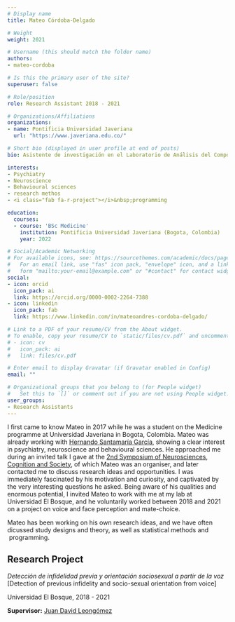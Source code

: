 ```yaml
---
# Display name
title: Mateo Córdoba-Delgado

# Weight
weight: 2021

# Username (this should match the folder name)
authors:
- mateo-cordoba

# Is this the primary user of the site?
superuser: false

# Role/position
role: Research Assistant 2018 - 2021

# Organizations/Affiliations
organizations:
- name: Pontificia Universidad Javeriana
  url: "https://www.javeriana.edu.co/"

# Short bio (displayed in user profile at end of posts)
bio: Asistente de investigación en el Laboratorio de Análisis del Comportamiento Humano 2018 - 2021

interests:
- Psychiatry
- Neuroscience
- Behavioural sciences
- research methos
- <i class="fab fa-r-project"></i>&nbsp;programming

education:
  courses:
  - course: 'BSc Medicine'
    institution: Pontificia Universidad Javeriana (Bogota, Colombia)
    year: 2022

# Social/Academic Networking
# For available icons, see: https://sourcethemes.com/academic/docs/page-builder/#icons
#   For an email link, use "fas" icon pack, "envelope" icon, and a link in the
#   form "mailto:your-email@example.com" or "#contact" for contact widget.
social:
- icon: orcid
  icon_pack: ai
  link: https://orcid.org/0000-0002-2264-7388
- icon: linkedin
  icon_pack: fab
  link: https://www.linkedin.com/in/mateoandres-cordoba-delgado/

# Link to a PDF of your resume/CV from the About widget.
# To enable, copy your resume/CV to `static/files/cv.pdf` and uncomment the lines below.
# - icon: cv
#   icon_pack: ai
#   link: files/cv.pdf

# Enter email to display Gravatar (if Gravatar enabled in Config)
email: ""

# Organizational groups that you belong to (for People widget)
#   Set this to `[]` or comment out if you are not using People widget.
user_groups:
- Research Assistants
---
```


I first came to know Mateo in 2017 while he was a student on the Medicine programme at Universidad Javeriana in Bogota, Colombia. Mateo was already working with [Hernando Santamaría García](https://scholar.google.com/citations?user=jrSJ0U4AAAAJ), showing a clear interest in psychiatry, neuroscience and behavioural sciences. He approached me during an invited talk I gave at the [2nd Symposium of Neurosciences, Cognition and Society](https://www.facebook.com/events/276180996197963?active_tab=discussion), of which Mateo was an organiser, and later contacted me to discuss research ideas and opportunities. I was immediately fascinated by his motivation and curiosity, and captivated by the very interesting questions he asked. Being aware of his qualities and enormous potential, I invited Mateo to work with me at my lab at Universidad El Bosque, and he voluntarily worked between 2018 and 2021 on a project on voice and face perception and mate-choice.

Mateo has been working on his own research ideas, and we have often dicussed study designs and theory, as well as statistical methods and <i class="fab fa-r-project"></i>&nbsp;programming.

## **Research Project**  

*Detección de infidelidad previa y orientación sociosexual a partir de la voz* [Detection of previous infidelity and socio-sexual orientation from voice]

Universidad El Bosque, 2018 - 2021

**Supervisor:** [Juan David Leongómez](/es/#about)

